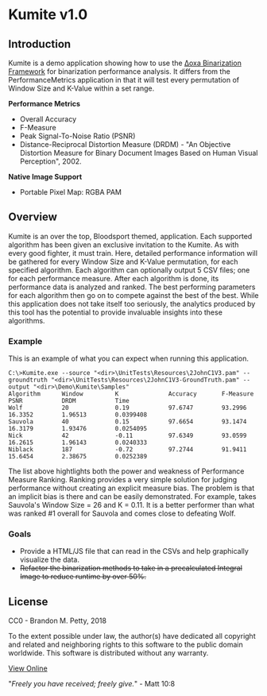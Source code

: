 # Kumite v1.0
## Introduction
Kumite is a demo application showing how to use the [Δoxa Binarization Framework](https://github.com/brandonmpetty/Doxa) for binarization performance analysis.
It differs from the PerformanceMetrics application in that it will test every permutation of Window Size and K-Value within a set range.

**Performance Metrics**
* Overall Accuracy
* F-Measure
* Peak Signal-To-Noise Ratio (PSNR)
* Distance-Reciprocal Distortion Measure (DRDM) - "An Objective Distortion Measure for Binary Document Images Based on Human Visual Perception", 2002.

**Native Image Support**
* Portable Pixel Map: RGBA PAM

## Overview
Kumite is an over the top, Bloodsport themed, application.
Each supported algorithm has been given an exclusive invitation to the Kumite.
As with every good fighter, it must train.  Here, detailed performance information will be gathered for every Window Size and K-Value permutation, for each specified algorithm.
Each algorithm can optionally output 5 CSV files; one for each performance measure.
After each algorithm is done, its performance data is analyzed and ranked.
The best performing parameters for each algorithm then go on to compete against the best of the best.
While this application does not take itself too seriously, the analytics produced by this tool has the potential to provide invaluable insights into these algorithms.

### Example
This is an example of what you can expect when running this application.

```
C:\>Kumite.exe --source "<dir>\UnitTests\Resources\2JohnC1V3.pam" --groundtruth "<dir>\UnitTests\Resources\2JohnC1V3-GroundTruth.pam" --output "<dir>\Demo\Kumite\Samples"
Algorithm      Window         K              Accuracy       F-Measure      PSNR           DRDM           Time
Wolf           20             0.19           97.6747        93.2996        16.3352        1.96513        0.0399408
Sauvola        40             0.15           97.6654        93.1474        16.3179        1.93476        0.0254095
Nick           42             -0.11          97.6349        93.0599        16.2615        1.96143        0.0240333
Niblack        187            -0.72          97.2744        91.9411        15.6454        2.38675        0.0252389
```

The list above hightlights both the power and weakness of Performance Measure Ranking.
Ranking provides a very simple solution for judging performance without creating an explicit measure bias.
The problem is that an implicit bias is there and can be easily demonstrated.
For example, takes Sauvola's Window Size = 26 and K = 0.11.
It is a better performer than what was ranked #1 overall for Sauvola and comes close to defeating Wolf.


### Goals
* Provide a HTML/JS file that can read in the CSVs and help graphically visualize the data.
* ~~Refactor the binarization methods to take in a precalculated Integral Image to reduce runtime by over 50%.~~

## License
CC0 - Brandon M. Petty, 2018

To the extent possible under law, the author(s) have dedicated all copyright and related and neighboring rights to this software to the public domain worldwide. This software is distributed without any warranty.

[View Online](https://creativecommons.org/publicdomain/zero/1.0/legalcode)

"*Freely you have received; freely give.*" - Matt 10:8